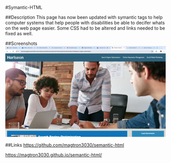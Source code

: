 #Symantic-HTML

##Description 
This page has now been updated with symantic tags to help computer systems that help people with disabilities be able to decifer whats on the web page easier. Some CSS had to be altered and links needed to be fixed as well.

##Screenshots
![This is a screenshot of the top of the horiseon page](./assets/images/screenshot-horiseon.png)

##Links
https://github.com/magtron3030/semantic-html

https://magtron3030.github.io/semantic-html/ 
